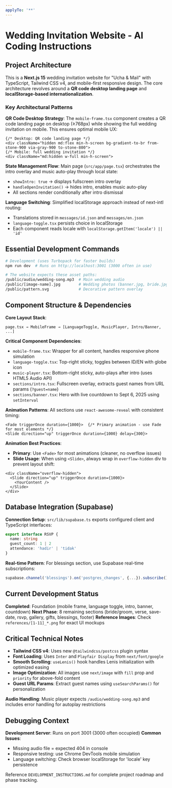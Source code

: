 ```yaml
---
applyTo: '**'
---
```


# Wedding Invitation Website - AI Coding Instructions

## Project Architecture

This is a **Next.js 15** wedding invitation website for "Ucha & Mail" with TypeScript, Tailwind CSS v4, and mobile-first responsive design. The core architecture revolves around a **QR code desktop landing page** and **localStorage-based internationalization**.

### Key Architectural Patterns

**QR Code Desktop Strategy**: The `mobile-frame.tsx` component creates a QR code landing page on desktop (≥768px) while showing the full wedding invitation on mobile. This ensures optimal mobile UX:
```tsx
{/* Desktop: QR code landing page */}
<div className="hidden md:flex min-h-screen bg-gradient-to-br from-stone-900 via-gray-900 to-stone-800">
{/* Mobile: full wedding invitation */} 
<div className="md:hidden w-full min-h-screen">
```

**State Management Flow**: Main page (`src/app/page.tsx`) orchestrates the intro overlay and music auto-play through local state:
- `showIntro: true` → displays fullscreen intro overlay
- `handleOpenInvitation()` → hides intro, enables music auto-play
- All sections render conditionally after intro dismissal

**Language Switching**: Simplified localStorage approach instead of next-intl routing:
- Translations stored in `messages/id.json` and `messages/en.json`
- `language-toggle.tsx` persists choice in localStorage
- Each component reads locale with `localStorage.getItem('locale') || 'id'`

## Essential Development Commands

```bash
# Development (uses Turbopack for faster builds)
npm run dev  # Runs on http://localhost:3001 (3000 often in use)

# The website expects these asset paths:
/public/audio/wedding-song.mp3  # Main wedding audio
/public/[image-name].jpg        # Wedding photos (banner.jpg, bride.jpg, etc.)
/public/pattern.svg             # Decorative pattern overlay
```

## Component Structure & Dependencies

**Core Layout Stack**:
```
page.tsx → MobileFrame → [LanguageToggle, MusicPlayer, Intro/Banner, ...]
```

**Critical Component Dependencies**:
- `mobile-frame.tsx`: Wrapper for all content, handles responsive phone simulation
- `language-toggle.tsx`: Top-right sticky, toggles between ID/EN with globe icon
- `music-player.tsx`: Bottom-right sticky, auto-plays after intro (uses HTML5 Audio API)
- `sections/intro.tsx`: Fullscreen overlay, extracts guest names from URL params (`?guest=name`)
- `sections/banner.tsx`: Hero with live countdown to Sept 6, 2025 using `setInterval`

**Animation Patterns**: All sections use `react-awesome-reveal` with consistent timing:
```tsx
<Fade triggerOnce duration={1000}>  {/* Primary animation - use Fade for most elements */}
<Slide direction="up" triggerOnce duration={1000} delay={300}>
```

**Animation Best Practices**:
- **Primary**: Use `<Fade>` for most animations (cleaner, no overflow issues)
- **Slide Usage**: When using `<Slide>`, always wrap in `overflow-hidden` div to prevent layout shift:
```tsx
<div className="overflow-hidden">
  <Slide direction="up" triggerOnce duration={1000}>
    <YourContent />
  </Slide>
</div>
```

## Database Integration (Supabase)

**Connection Setup**: `src/lib/supabase.ts` exports configured client and TypeScript interfaces:
```typescript
export interface RSVP {
  name: string
  guest_count: 1 | 2  
  attendance: 'hadir' | 'tidak'
}
```

**Real-time Pattern**: For blessings section, use Supabase real-time subscriptions:
```typescript
supabase.channel('blessings').on('postgres_changes', {...}).subscribe()
```

## Current Development Status

**Completed**: Foundation (mobile frame, language toggle, intro, banner, countdown)
**Next Phase**: 8 remaining sections (bride/groom, verse, save-date, rsvp, gallery, gifts, blessings, footer)
**Reference Images**: Check `references/[1-11]_*.png` for exact UI mockups

## Critical Technical Notes

- **Tailwind CSS v4**: Uses new `@tailwindcss/postcss` plugin syntax
- **Font Loading**: Uses `Inter` and `Playfair Display` from `next/font/google`
- **Smooth Scrolling**: `useLenis()` hook handles Lenis initialization with optimized easing
- **Image Optimization**: All images use `next/image` with `fill` prop and `priority` for above-fold content
- **Guest URL Params**: Extract guest names using `useSearchParams()` for personalization

**Audio Handling**: Music player expects `/audio/wedding-song.mp3` and includes error handling for autoplay restrictions

## Debugging Context

**Development Server**: Runs on port 3001 (3000 often occupied)
**Common Issues**: 
- Missing audio file = expected 404 in console
- Responsive testing: use Chrome DevTools mobile simulation
- Language switching: Check browser localStorage for 'locale' key persistence

Reference `DEVELOPMENT_INSTRUCTIONS.md` for complete project roadmap and phase tracking.
